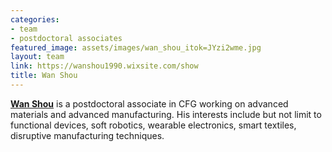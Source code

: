 ```yaml
---
categories:
- team
- postdoctoral associates
featured_image: assets/images/wan_shou_itok=JYzi2wme.jpg
layout: team
link: https://wanshou1990.wixsite.com/show
title: Wan Shou
---
```


**[Wan Shou](https://wanshou1990.wixsite.com/show)** is a postdoctoral associate in CFG working on advanced materials and advanced manufacturing. His interests include but not limit to functional devices, soft robotics, wearable electronics, smart textiles, disruptive manufacturing techniques.